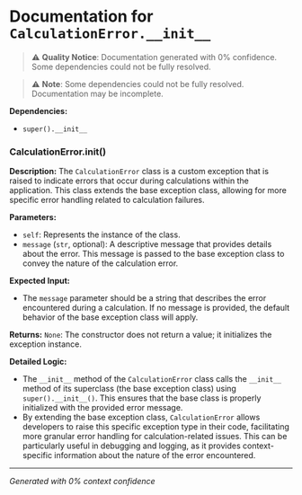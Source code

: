 # Documentation for `CalculationError.__init__`

> ⚠️ **Quality Notice**: Documentation generated with 0% confidence. Some dependencies could not be fully resolved.


> ⚠️ **Note**: Some dependencies could not be fully resolved. Documentation may be incomplete.

**Dependencies:**
- `super().__init__`
### CalculationError.__init__()

**Description:**
The `CalculationError` class is a custom exception that is raised to indicate errors that occur during calculations within the application. This class extends the base exception class, allowing for more specific error handling related to calculation failures.

**Parameters:**
- `self`: Represents the instance of the class.
- `message` (`str`, optional): A descriptive message that provides details about the error. This message is passed to the base exception class to convey the nature of the calculation error.

**Expected Input:**
- The `message` parameter should be a string that describes the error encountered during a calculation. If no message is provided, the default behavior of the base exception class will apply.

**Returns:**
`None`: The constructor does not return a value; it initializes the exception instance.

**Detailed Logic:**
- The `__init__` method of the `CalculationError` class calls the `__init__` method of its superclass (the base exception class) using `super().__init__()`. This ensures that the base class is properly initialized with the provided error message.
- By extending the base exception class, `CalculationError` allows developers to raise this specific exception type in their code, facilitating more granular error handling for calculation-related issues. This can be particularly useful in debugging and logging, as it provides context-specific information about the nature of the error encountered.

---
*Generated with 0% context confidence*
